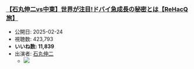 ### [【石丸伸二vs中東】世界が注目!ドバイ急成長の秘密とは【ReHacQ旅】](https://www.youtube.com/watch?v=2mwUVTAsmoU)
-   公開日: 2025-02-24
-   視聴数: 423,793
-   **いいね数: 11,839**
-   出演者: [石丸伸二](/rehacq_fan/people/石丸伸二 "wikilink")
    - [![](https://img.youtube.com/vi/2mwUVTAsmoU/hqdefault.jpg)](https://www.youtube.com/watch?v=2mwUVTAsmoU)
